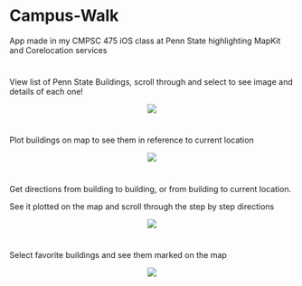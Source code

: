 # Campus-Walk
App made in my CMPSC 475 iOS class at Penn State highlighting MapKit and Corelocation services

#
View list of Penn State Buildings, scroll through and select to see image and details of each one!

<p align="center">
  <img src="https://github.com/Julp04/Campus-Walk/blob/master/campuswalk0.gif">
</p>

#
Plot buildings on map to see them in reference to current location

<p align="center">
  <img src="https://github.com/Julp04/Campus-Walk/blob/master/campuswalk1.gif">
</p>

#
Get directions from building to building, or from building to current location.

See it plotted on the map and scroll through the step by step directions

<p align="center">
  <img src="https://github.com/Julp04/Campus-Walk/blob/master/campuswalk2.gif">
</p>


#

Select favorite buildings and see them marked on the map

<p align="center">
  <img src="https://github.com/Julp04/Campus-Walk/blob/master/campuswalk3.gif">
</p>
